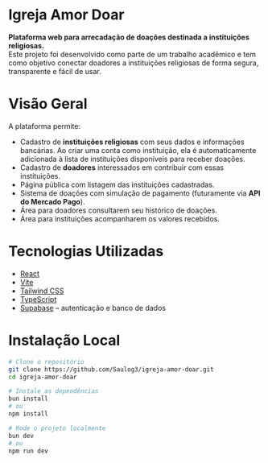# Igreja Amor Doar

**Plataforma web para arrecadação de doações destinada a instituições religiosas.**  
Este projeto foi desenvolvido como parte de um trabalho acadêmico e tem como objetivo conectar doadores a instituições religiosas de forma segura, transparente e fácil de usar.

# Visão Geral

A plataforma permite:

- Cadastro de **instituições religiosas** com seus dados e informações bancárias. Ao criar uma conta como instituição, ela é automaticamente adicionada à lista de instituições disponíveis para receber doações.
- Cadastro de **doadores** interessados em contribuir com essas instituições.
- Página pública com listagem das instituições cadastradas.
- Sistema de doações com simulação de pagamento (futuramente via **API do Mercado Pago**).
- Área para doadores consultarem seu histórico de doações.
- Área para instituições acompanharem os valores recebidos.

# Tecnologias Utilizadas

- [React](https://reactjs.org/)  
- [Vite](https://vitejs.dev/)  
- [Tailwind CSS](https://tailwindcss.com/)  
- [TypeScript](https://www.typescriptlang.org/)  
- [Supabase](https://supabase.com/) – autenticação e banco de dados  


# Instalação Local

```bash
# Clone o repositório
git clone https://github.com/Saulog3/igreja-amor-doar.git
cd igreja-amor-doar

# Instale as dependências
bun install
# ou
npm install

# Rode o projeto localmente
bun dev
# ou
npm run dev

